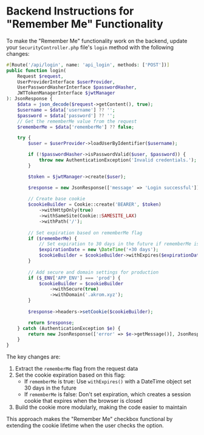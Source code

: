 # Backend Instructions for "Remember Me" Functionality

To make the "Remember Me" functionality work on the backend, update your `SecurityController.php` file's `login` method with the following changes:

```php
#[Route('/api/login', name: 'api_login', methods: ['POST'])]
public function login(
    Request $request,
    UserProviderInterface $userProvider,
    UserPasswordHasherInterface $passwordHasher,
    JWTTokenManagerInterface $jwtManager
): JsonResponse {
    $data = json_decode($request->getContent(), true);
    $username = $data['username'] ?? '';
    $password = $data['password'] ?? '';
    // Get the rememberMe value from the request
    $rememberMe = $data['rememberMe'] ?? false;

    try {
        $user = $userProvider->loadUserByIdentifier($username);

        if (!$passwordHasher->isPasswordValid($user, $password)) {
            throw new AuthenticationException('Invalid credentials.');
        }

        $token = $jwtManager->create($user);

        $response = new JsonResponse(['message' => 'Login successful']);
        
        // Create base cookie
        $cookieBuilder = Cookie::create('BEARER', $token)
            ->withHttpOnly(true)
            ->withSameSite(Cookie::SAMESITE_LAX)
            ->withPath('/');
        
        // Set expiration based on rememberMe flag
        if ($rememberMe) {
            // Set expiration to 30 days in the future if rememberMe is true
            $expirationDate = new \DateTime('+30 days');
            $cookieBuilder = $cookieBuilder->withExpires($expirationDate);
        }
        
        // Add secure and domain settings for production
        if ($_ENV['APP_ENV'] === 'prod') {
            $cookieBuilder = $cookieBuilder
                ->withSecure(true)
                ->withDomain('.akrom.xyz');
        }
        
        $response->headers->setCookie($cookieBuilder);

        return $response;
    } catch (AuthenticationException $e) {
        return new JsonResponse(['error' => $e->getMessage()], JsonResponse::HTTP_UNAUTHORIZED);
    }
}
```

The key changes are:

1. Extract the `rememberMe` flag from the request data
2. Set the cookie expiration based on this flag:
   - If `rememberMe` is true: Use `withExpires()` with a DateTime object set 30 days in the future
   - If `rememberMe` is false: Don't set expiration, which creates a session cookie that expires when the browser is closed
3. Build the cookie more modularly, making the code easier to maintain

This approach makes the "Remember Me" checkbox functional by extending the cookie lifetime when the user checks the option. 